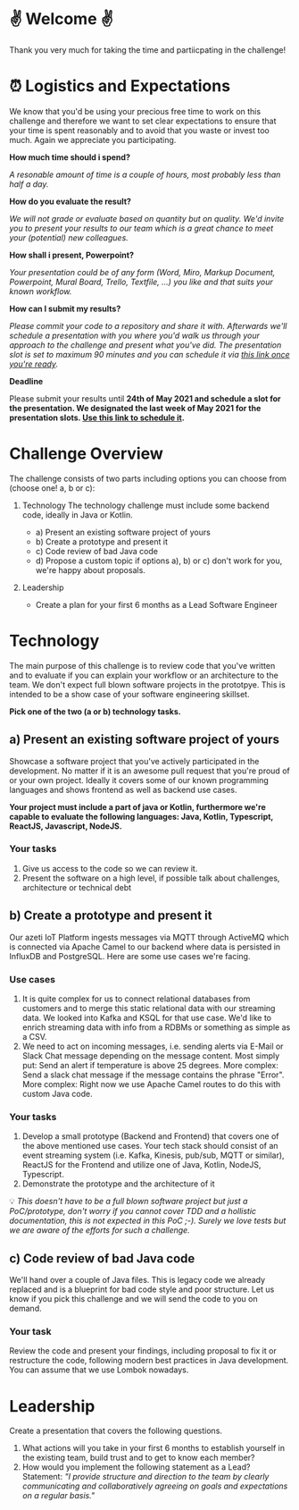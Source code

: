 # :v: Welcome :v:

Thank you very much for taking the time and partiicpating in the challenge!

# :alarm_clock: Logistics and Expectations

We know that you'd be using your precious free time to work on this challenge and therefore we want to set clear expectations to ensure that your time is spent reasonably and to avoid that you waste or invest too much. Again we appreciate you participating.

__How much time should i spend?__

_A resonable amount of time is a couple of hours, most probably less than half a day._

__How do you evaluate the result?__

_We will not grade or evaluate based on quantity but on quality. We'd invite you to present your results to our team which is a great chance to meet your (potential) new colleagues._

__How shall i present, Powerpoint?__

_Your presentation could be of any form (Word, Miro, Markup Document, Powerpoint, Mural Board, Trello, Textfile, ...) you like and that suits your known workflow._
 
__How can I submit my results?__

_Please commit your code to a repository and share it with. Afterwards we'll schedule a presentation with you where you'd walk us through your approach to the challenge and present what you've did. The presentation slot is set to maximum 90 minutes and you can schedule it via [this link once you're ready](https://calendly.com/seb-azeti/lead-iot-challenge)._

__Deadline__

Please submit your results until __24th of May 2021 and schedule a slot for the presentation. We designated the last week of May 2021 for the presentation slots. [Use this link to schedule it](https://calendly.com/seb-azeti/lead-iot-challenge).__

# Challenge Overview

The challenge consists of two parts including options you can choose from (choose one! a, b or c):
1. Technology
The technology challenge must include some backend code, ideally in Java or Kotlin.

   * a) Present an existing software project of yours
   * b) Create a prototype and present it
   * c) Code review of bad Java code
   * d) Propose a custom topic if options a), b) or c) don't work for you, we're happy about proposals.
2. Leadership
   * Create a plan for your first 6 months as a Lead Software Engineer

# Technology

The main purpose of this challenge is to review code that you've written and to evaluate if you can explain your workflow or an architecture to the team. We don't expect full blown software projects in the prototpye. This is intended to be a show case of your software engineering skillset.

__Pick one of the two (a or b) technology tasks.__

## a) Present an existing software project of yours

Showcase a software project that you've actively participated in the development. No matter if it is an awesome pull request that you're proud of or your own project. Ideally it covers some of our known programming languages and shows frontend as well as backend use cases.

__Your project must include a part of java or Kotlin, furthermore we're capable to evaluate the following languages: Java, Kotlin, Typescript, ReactJS, Javascript, NodeJS.__

### Your tasks
1. Give us access to the code so we can review it.
2. Present the software on a high level, if possible talk about challenges, architecture or technical debt

## b) Create a prototype and present it

Our azeti IoT Platform ingests messages via MQTT through ActiveMQ which is connected via Apache Camel to our backend where data is persisted in InfluxDB and PostgreSQL. Here are some use cases we're facing.

### Use cases

1. It is quite complex for us to connect relational databases from customers and to merge this static relational data with our streaming data. We looked into Kafka and KSQL for that use case. We'd like to enrich streaming data with info from a RDBMs or something as simple as a CSV.
2. We need to act on incoming messages, i.e. sending alerts via E-Mail or Slack Chat message depending on the message content. Most simply put: Send an alert if temperature is above 25 degrees. More complex: Send a slack chat message if the message contains the phrase "Error". More complex: Right now we use Apache Camel routes to do this with custom Java code.

### Your tasks

1. Develop a small prototype (Backend and Frontend) that covers one of the above mentioned use cases. Your tech stack should consist of an event streaming system (i.e. Kafka, Kinesis, pub/sub, MQTT or similar), ReactJS for the Frontend and utilize one of Java, Kotlin, NodeJS, Typescript.
2. Demonstrate the prototype and the architecture of it

:bulb: _This doesn't have to be a full blown software project but just a PoC/prototype, don't worry if you cannot cover TDD and a hollistic documentation, this is not expected in this PoC ;-). Surely we love tests but we are aware of the efforts for such a challenge._

## c) Code review of bad Java code
We'll hand over a couple of Java files. This is legacy code we already replaced and is a blueprint for bad code style and poor structure. Let us know if you pick this challenge and we will send the code to you on demand.

### Your task
Review the code and present your findings, including proposal to fix it or restructure the code, following modern best practices in Java development. You can assume that we use Lombok nowadays.

# Leadership

Create a presentation that covers the following questions.

1. What actions will you take in your first 6 months to establish yourself in the existing team, build trust and to get to know each member?
2. How would you implement the following statement as a Lead? Statement: _"I provide structure and direction to the team by clearly communicating and collaboratively agreeing on goals and expectations on a regular basis."_
